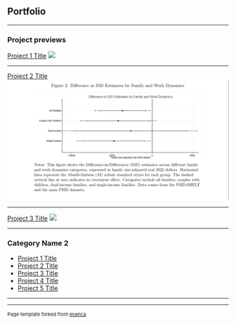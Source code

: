 ## Portfolio

---

### Project previews 

[Project 1 Title](/sample_page)
<img src="images/Forecast(P)EnergyAarhus.png?raw=true"/>

---
[Project 2 Title](/pdf/sample_presentation.pdf)
<img src="images/Micro(p)_preview.PNG?raw=true"/>

---
[Project 3 Title](http://example.com/)
<img src="images/dummy_thumbnail.jpg?raw=true"/>

---

### Category Name 2

- [Project 1 Title](http://example.com/)
- [Project 2 Title](http://example.com/)
- [Project 3 Title](http://example.com/)
- [Project 4 Title](http://example.com/)
- [Project 5 Title](http://example.com/)

---




---
<p style="font-size:11px">Page template forked from <a href="https://github.com/evanca/quick-portfolio">evanca</a></p>
<!-- Remove above link if you don't want to attibute -->
